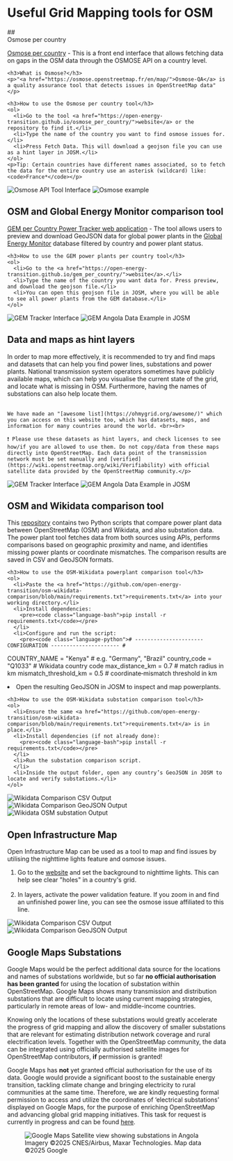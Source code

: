 <div class="page-headers">
<h1>Useful Grid Mapping tools for OSM </h1>
</div>
## <div class="tools-header">Osmose per country</div></h2>
<div class="tool-section">
  <div class="tool-content"> 
    <p><a href="https://open-energy-transition.github.io/osmose_per_country/">Osmose per country</a> - This is a front end interface that allows fetching data on gaps in the OSM data through the OSMOSE API on a country level.</p>

    <h3>What is Osmose?</h3>
    <p>"<a href="https://osmose.openstreetmap.fr/en/map/">Osmose-QA</a> is a quality assurance tool that detects issues in OpenStreetMap data"</p>

    <h3>How to use the Osmose per country tool</h3>
    <ol>
      <li>Go to the tool <a href="https://open-energy-transition.github.io/osmose_per_country/">website</a> or the repository to find it.</li>
      <li>Type the name of the country you want to find osmose issues for.</li>
      <li>Press Fetch Data. This will download a geojson file you can use as a hint layer in JOSM.</li>
    </ol>
    <p>Tip: Certain countries have different names associated, so to fetch the data for the entire country use an asterisk (wildcard) like: <code>France*</code></p>
  </div>
  <div class="tool-images">
    <img src="../images/osmoseapi.jpg" class="img-border" alt="Osmose API Tool Interface">
    <img src="../images/osmosenamib.jpg" class="img-border" alt="Osmose example">
  </div>
</div>

## <div class="tools-header">OSM and Global Energy Monitor comparison tool</div></h2>
<div class="tool-section">
  <div class="tool-content">
    <p><a href="https://open-energy-transition.github.io/gem_per_country/">GEM per Country Power Tracker web application</a> - The tool allows users to preview and download GeoJSON data for global power plants in the <a href="https://globalenergymonitor.org/">Global Energy Monitor</a> database filtered by country and power plant status.</p>

    <h3>How to use the GEM power plants per country tool</h3>
    <ol>
      <li>Go to the <a href="https://open-energy-transition.github.io/gem_per_country/">website</a>.</li>
      <li>Type the name of the country you want data for. Press preview, and download the geojson file.</li>
      <li>You can open this geojson file in JOSM, where you will be able to see all power plants from the GEM database.</li>
    </ol>
  </div>
  <div class="tool-images">
    <img src="../images/gemtracker1.jpg" class="img-border" alt="GEM Tracker Interface">
    <img src="../images/gem_angola.jpg" class="img-border" alt="GEM Angola Data Example in JOSM">
  </div>
</div>


## <div class="tools-header">Data and maps as hint layers</div></h2>
<div class="tool-section">
  <div class="tool-content">
    <p> In order to map more effectively, it is recommended to try and find maps and datasets that can help you find power lines, substations and power plants. National transmission system operators sometimes have publicly available maps, which can help you visualise the current state of the grid, and locate what is missing in OSM. Furthermore, having the names of substations can also help locate them. <br><br>
    
    We have made an "[awesome list](https://ohmygrid.org/awesome/)" which you can access on this website too, which has datasets, maps, and information for many countries around the world. <br><br>
    
    ❗ Please use these datasets as hint layers, and check licenses to see how/if you are allowed to use them. Do not copy/data from these maps directly into OpenStreetMap. Each data point of the transmission network must be set manually and [verified](https://wiki.openstreetmap.org/wiki/Verifiability) with official satellite data provided by the OpenStreetMap community.</p>
  </div>
  <div class="tool-images">
    <img src="../images/awesomelist.jpg" class="img-border" alt="GEM Tracker Interface">
    <img src="../images/bangladeshawesome.jpg" class="img-border" alt="GEM Angola Data Example in JOSM">
  </div>
</div>

## <div class="tools-header">OSM and Wikidata comparison tool</div>
<div class="tool-section">

  <div class="tool-content">
    <p>
      This <a href="https://github.com/open-energy-transition/osm-wikidata-comparison/tree/main">repository</a>
      contains two Python scripts that compare power plant data between OpenStreetMap (OSM) and Wikidata, and also substation data.
      The power plant tool fetches data from both sources using APIs, performs comparisons based on geographic proximity
      and name, and identifies missing power plants or coordinate mismatches. The comparison results are saved in CSV
      and GeoJSON formats.
    </p>

    <h3>How to use the OSM‑Wikidata powerplant comparison tool</h3>
    <ol>
      <li>Paste the <a href="https://github.com/open-energy-transition/osm-wikidata-comparison/blob/main/requirements.txt">requirements.txt</a> into your working directory.</li>
      <li>Install dependencies:
        <pre><code class="language-bash">pip install -r requirements.txt</code></pre>
      </li>
      <li>Configure and run the script:
        <pre><code class="language-python"># ---------------------- CONFIGURATION ---------------------- #
COUNTRY_NAME = "Kenya"        # e.g. "Germany", "Brazil"
country_code  = "Q1033"       # Wikidata country code
max_distance_km    = 0.7      # match radius in km
mismatch_threshold_km = 0.5   # coordinate‑mismatch threshold in km
        </code></pre>
      </li>
      <li>Open the resulting GeoJSON in JOSM to inspect and map powerplants.</li>
    </ol>

    <h3>How to use the OSM‑Wikidata substation comparison tool</h3>
    <ol>
      <li>Ensure the same <a href="https://github.com/open-energy-transition/osm-wikidata-comparison/blob/main/requirements.txt">requirements.txt</a> is in place.</li>
      <li>Install dependencies (if not already done):
        <pre><code class="language-bash">pip install -r requirements.txt</code></pre>
      </li>
      <li>Run the substation comparison script.
      </li>
      <li>Inside the output folder, open any country’s GeoJSON in JOSM to locate and verify substations.</li>
    </ol>
  </div>

  <div class="tool-images">
    <img src="../images/wikicsv.jpg" class="img-border" alt="Wikidata Comparison CSV Output">
    <img src="../images/wikigeo.jpg" class="img-border" alt="Wikidata Comparison GeoJSON Output">
    <img src="../images/wiki_substation.png" class="img-border" alt="Wikidata OSM substation Output">
  </div>

</div>

     

## <div class="tools-header">Open Infrastructure Map </div></h2>
<div class="tool-section">
  <div class="tool-content">
   Open Infrastructure Map can be used as a tool to map and find issues by utilising the nighttime lights feature and osmose issues.<br>
   <ol>
    <li> Go to the <a href="https://openinframap.org/#2/26/12">website</a> and set the background to nighttime lights. This can help see clear "holes" in a country's grid.</li><br>
    <li> In layers, activate the power validation feature. If you zoom in and find an unfinished power line, you can see the osmose issue affiliated to this line.</li>
   </ol>
  </div> 
  <div class="tool-images">
     <img src="../images/openinfranight.jpg" class="img-border" alt="Wikidata Comparison CSV Output">
     <img src="../images/openinfraosmose.jpg" class="img-border" alt="Wikidata Comparison GeoJSON Output">
  </div>
</div>

## <div class="tools-header">Google Maps Substations </div></h2>
<div class="tool-section">
  <div class="tool-content">
    <p>Google Maps would be the perfect additional data source for the locations and names of substations worldwide, but so far <strong>no official authorisation has been granted</strong> for using the location of substation within OpenStreetMap. Google Maps shows many transmission and distribution substations that are difficult to locate using current mapping strategies, particularly in remote areas of low- and middle-income countries.</p>
    <p>Knowing only the locations of these substations would greatly accelerate the progress of grid mapping and allow the discovery of smaller substations that are relevant for estimating distribution network coverage and rural electrification levels. Together with the OpenStreetMap community, the data can be integrated using officially authorised satellite images for OpenStreetMap contributors, <strong>if</strong> permission is granted!</p>
    <p>Google Maps has <strong>not</strong> yet granted official authorisation for the use of its data. Google would provide a significant boost to the sustainable energy transition, tackling climate change and bringing electricity to rural communities at the same time. Therefore, we are kindly requesting formal permission to access and utilize the coordinates of ‘electrical substations’ displayed on Google Maps, for the purpose of enriching OpenStreetMap and advancing global grid mapping initiatives. This task for request is currently in progress and can be found <a href="https://github.com/orgs/open-energy-transition/projects/25?pane=issue&itemId=102888888">here</a>.</p>
  </div>
  <div class="tool-images">
    <figure>
      <img src="../images/angolagoogle.jpg" class="img-border" alt="Google Maps Satellite view showing substations in Angola">
      <figcaption class="image-caption">Imagery ©2025 CNES/Airbus, Maxar Technologies. Map data ©2025 Google</figcaption>
    </figure>
  </div>
</div>
